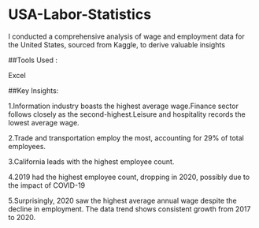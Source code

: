 # USA-Labor-Statistics

I conducted a comprehensive analysis of wage and employment data for the United States, sourced from Kaggle, to derive valuable insights

##Tools Used :

Excel

##Key Insights:

1.Information industry boasts the highest average wage.Finance sector follows closely as the second-highest.Leisure and hospitality records the lowest average wage.

2.Trade and transportation employ the most, accounting for 29% of total employees.

3.California leads with the highest employee count.

4.2019 had the highest employee count, dropping in 2020, possibly due to the impact of COVID-19

5.Surprisingly, 2020 saw the highest average annual wage despite the decline in employment.
The data trend shows consistent growth from 2017 to 2020.
